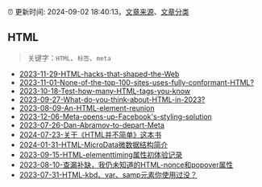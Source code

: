:alarm_clock: 更新时间: 2024-09-02 18:40:13。[文章来源](/README.md)、[文章分类](/TAGS.md)

## HTML


> 关键字：`HTML`、`标签`、`meta`



- [2023-11-29-HTML-hacks-that-shaped-the-Web](https://frontendfoc.us/issues/620) 
- [2023-11-01-None-of-the-top-100-sites-uses-fully-conformant-HTML?](https://frontendfoc.us/issues/616) 
- [2023-10-18-Test-how-many-HTML-tags-you-know](https://frontendfoc.us/issues/614) 
- [2023-09-27-What-do-you-think-about-HTML-in-2023?](https://frontendfoc.us/issues/611) 
- [2023-08-09-An-HTML-element-reunion](https://frontendfoc.us/issues/605) 
- [2023-12-06-Meta-opens-up-Facebook's-styling-solution](https://react.statuscode.com/issues/365) 
- [2023-07-26-Dan-Abramov-to-depart-Meta](https://react.statuscode.com/issues/349) 
- [2024-07-23-关于《HTML并不简单》这本书](https://www.zhangxinxu.com/wordpress/2024/07/html%e5%b9%b6%e4%b8%8d%e7%ae%80%e5%8d%95/) 
- [2024-01-31-HTML-MicroData微数据结构简介](https://www.zhangxinxu.com/wordpress/2024/01/html-microdata/) 
- [2023-09-15-HTML-elementtiming属性初体验记录](https://www.zhangxinxu.com/wordpress/2023/09/html-elementtiming-attribute/) 
- [2023-08-10-查漏补缺，我仍未知道的HTML-nonce和popover属性](https://www.zhangxinxu.com/wordpress/2023/08/html-attribute-nonce-translate/) 
- [2023-07-31-HTML-kbd、var、samp元素你使用过没？](https://www.zhangxinxu.com/wordpress/2023/07/html-samp-element/) 
